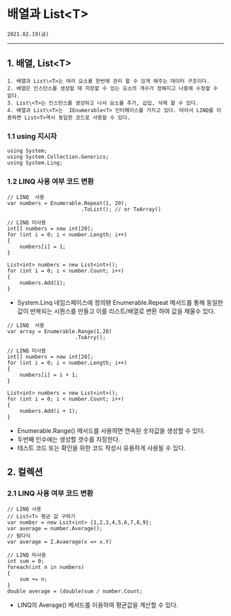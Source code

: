 # 배열과 List\<T>
    2021.02.19(금)
---

## 1. 배열, List\<T>

    1. 배열과 List\<T>는 여러 요소를 한번에 관리 할 수 있게 해주는 데이터 구조이다.
    2. 배열은 인스턴스를 생성할 때 저장할 수 있는 요소의 개수가 정해지고 나중에 수정할 수 없다.
    3. List\<T>는 인스턴스를 생성하고 나서 요소를 추가, 삽입, 삭제 할 수 있다.
    4. 배열과 List\<T>는  IEnumerable<T> 인터페이스를 가지고 있다. 따라서 LINQ를 이용하면 List<T>역시 동일한 코드로 사용할 수 있다.


### 1.1 using 지시자

```CSharp
using System;
using System.Collection.Generics;
using System.Ling;
```


### 1.2 LINQ 사용 여부 코드 변환
```CSharp
// LINQ  사용
var numbers = Enumerable.Repeat(1, 20);
                        .ToList(); // or ToArray()

// LINQ 미사용
int[] numbers = new int[20];
for (int i = 0; i < number.Length; i++)
{
    numbers[i] = 1;
}

List<int> numbers = new List<int>();
for (int i = 0; i < number.Count; i++)
{
    numbers.Add(1);
}
```

- System.Linq 네임스페이스에 정의됀 Enumerable.Repeat 메서드를 통해 동일한 값이 반복되는 시퀀스를 만들고 이를 리스트/배열로 변환 하여 값을 채울수 있다.


```CSharp
// LINQ  사용
var array = Enumerable.Range(1,20)
                      .ToArry();

// LINQ 미사용
int[] numbers = new int[20];
for (int i = 0; i < number.Length; i++)
{
    numbers[i] = i + 1;
}

List<int> numbers = new List<int>();
for (int i = 0; i < number.Count; i++)
{
    numbers.Add(i + 1);
}
```
- Enumerable.Range() 메서드를 사용하면 연속된 숫자값을 생성할 수 있다.
- 두번째 인수에는 생성할 갯수를 지정한다.
- 테스트 코드 또는 확인을 위한 코드 작성시 유용하게 사용될 수 있다.


## 2. 컬렉션

### 2.1 LINQ 사용 여부 코드 변환

```CSharp
// LINQ 사용
// List<T> 평균 값 구하기
var number = new Lsit<int> {1,2,3,4,5,6,7,8,9};
var average = number.Average();
// 람다식
var average = Z.Avaerage(x => x.Y)

// LINQ 미사용
int sum = 0;
foreach(int n in numbers)
{
    sum += n;
}
double average = (double)sum / number.Count;
```
- LINQ의 Average() 메서드를 이용하여 평균값을 계산할 수 있다.